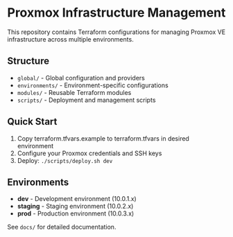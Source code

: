 # Proxmox Infrastructure Management

This repository contains Terraform configurations for managing Proxmox VE infrastructure across multiple environments.

## Structure
- `global/` - Global configuration and providers
- `environments/` - Environment-specific configurations
- `modules/` - Reusable Terraform modules
- `scripts/` - Deployment and management scripts

## Quick Start
1. Copy terraform.tfvars.example to terraform.tfvars in desired environment
2. Configure your Proxmox credentials and SSH keys
3. Deploy: `./scripts/deploy.sh dev`

## Environments
- **dev** - Development environment (10.0.1.x)
- **staging** - Staging environment (10.0.2.x)  
- **prod** - Production environment (10.0.3.x)

See `docs/` for detailed documentation.